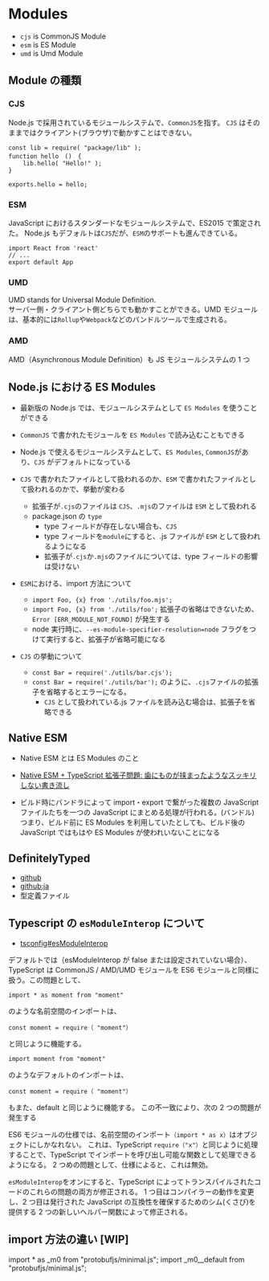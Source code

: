# Modules

- `cjs` is CommonJS Module
- `esm` is ES Module
- `umd` is Umd Module

## Module の種類

### CJS

Node.js で採用されているモジュールシステムで、`CommonJS`を指す。
`CJS` はそのままではクライアント(ブラウザ)で動かすことはできない。

```
const lib = require( "package/lib" );
function hello　()　{
    lib.hello( "Hello!" );
}

exports.hello = hello;
```

### ESM

JavaScript におけるスタンダードなモジュールシステムで、ES2015 で策定された。
Node.js もデフォルトは`CJS`だが、`ESM`のサポートも進んできている。

```
import React from 'react'
// ...
export default App
```

### UMD

UMD stands for Universal Module Definition.  
サーバー側・クライアント側どちらでも動かすことができる。UMD モジュールは、基本的には`Rollup`や`Webpack`などのバンドルツールで生成される。

### AMD

AMD（Asynchronous Module Definition）も JS モジュールシステムの 1 つ

## Node.js における ES Modules

- 最新版の Node.js では、モジュールシステムとして `ES Modules` を使うことができる
- `CommonJS` で書かれたモジュールを `ES Modules` で読み込むこともできる
- Node.js で使えるモジュールシステムとして、`ES Modules`, `CommonJS`があり、`CJS` がデフォルトになっている
- `CJS` で書かれたファイルとして扱われるのか、`ESM` で書かれたファイルとして扱われるのかで、挙動が変わる
  - 拡張子が`.cjs`のファイルは `CJS`、`.mjs`のファイルは `ESM` として扱われる
  - package.json の `type`
    - type フィールドが存在しない場合も、`CJS`
    - type フィールドを`module`にすると、.js ファイルが `ESM` として扱われるようになる
    - 拡張子が`.cjs`か`.mjs`のファイルについては、type フィールドの影響は受けない
- `ESM`における、import 方法について
  - `import Foo, {x} from './utils/foo.mjs';`
  - `import Foo, {x} from './utils/foo';` 拡張子の省略はできないため、`Error [ERR_MODULE_NOT_FOUND]` が発生する
  - node 実行時に、`--es-module-specifier-resolution=node` フラグをつけて実行すると、拡張子が省略可能になる
- `CJS` の挙動について

  - `const Bar = require('./utils/bar.cjs');`
  - `const Bar = require('./utils/bar');` のように、`.cjs`ファイルの拡張子を省略するとエラーになる。
    - `CJS` として扱われている.js ファイルを読み込む場合は、拡張子を省略できる

## Native ESM

- Native ESM とは ES Modules のこと
- [Native ESM + TypeScript 拡張子問題: 歯にものが挟まったようなスッキリしない書き流し](https://zenn.dev/qnighy/articles/19603f11d5f264)

- ビルド時にバンドラによって import・export で繋がった複数の JavaScript ファイルたちを一つの JavaScript にまとめる処理が行われる。(バンドル)
  つまり、ビルド前に ES Modules を利用していたとしても、ビルド後の JavaScript ではもはや ES Modules が使われいないことになる

## DefinitelyTyped

- [github](https://github.com/DefinitelyTyped/DefinitelyTyped)
- [github:ja](https://github.com/DefinitelyTyped/DefinitelyTyped/blob/master/README.ja.md)
- 型定義ファイル

## Typescript の `esModuleInterop` について

- [tsconfig#esModuleInterop](https://www.typescriptlang.org/tsconfig#esModuleInterop)

デフォルトでは（esModuleInterop が false または設定されていない場合）、TypeScript は CommonJS / AMD/UMD モジュールを ES6 モジュールと同様に扱う。この問題として、

```
import * as moment from "moment"
```

のような名前空間のインポートは、

```
const moment = require（ "moment"）
```

と同じように機能する。

```
import moment from "moment"
```

のようなデフォルトのインポートは、

```
const moment = require（ "moment"）
```

もまた、default と同じように機能する。
この不一致により、次の 2 つの問題が発生する

ES6 モジュールの仕様では、名前空間のインポート`（import * as x）`はオブジェクトにしかなれない。
これは、TypeScript `require（"x"）`と同じように処理することで、TypeScript でインポートを呼び出し可能な関数として処理できるようになる。
2 つめの問題として、仕様によると、これは無効。

`esModuleInterop`をオンにすると、TypeScript によってトランスパイルされたコードのこれらの問題の両方が修正される。
1 つ目はコンパイラーの動作を変更し、2 つ目は発行された JavaScript の互換性を確保するためのシム(くさび)を提供する 2 つの新しいヘルパー関数によって修正される。

## import 方法の違い [WIP]

import \* as \_m0 from "protobufjs/minimal.js";
import \_m0\_\_default from "protobufjs/minimal.js";

